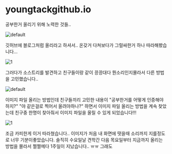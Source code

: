 # youngtackgithub.io

공부한거 올리기 위해 노력한 것들..

<div>

![default](https://user-images.githubusercontent.com/45065552/48903172-218e0880-ee9e-11e8-94d6-508fb39e4047.JPG)

깃허브에 블로그처럼 올리라고 하셔서.. 온갖거 다쳐보다가 그럴싸한거 하나 따라해봤습니다...
  
<img>![1](https://user-images.githubusercontent.com/45065552/48903188-2bb00700-ee9e-11e8-8020-3241fcb8cb80.JPG)</img>

그러다가 소스트리를 발견하고 친구들이랑 같이 끙끙대다 뭔소리인지몰라서 다른 방법을 고민했습니다.. 

![default](https://user-images.githubusercontent.com/45065552/48904397-93b41c80-eea1-11e8-9d74-c31c0d520abc.JPG)

이미지 파일 올리는 방법인데 친구들끼리 고민한 내용이 "공부한거를 어떻게 인증해야하지?" "야 같은걸로 찍어서 올려야하나?" 
하면서 이미지 파일 올리는 방법을 계속 찾았는데 친구중 한명이 찾아줘서 이미지 파일을 올릴 수 있게 되었습니다!!!

![1](https://user-images.githubusercontent.com/45065552/48904406-9d3d8480-eea1-11e8-8387-f5e13a0e9a56.JPG)

조금 카피한게 이거 따라쳤습니다.. 이미지가 처음 내 화면에 떳을때 소리까지 지를정도로 너무 기분이좋았습니다. 솔직히 수요일날 견학간 다음 목요일부터
지금까지 올리는 방법을 몰라서 쩔쩔메다 1주일이 지났습니다.. ㅠㅠ 그래도 
</div>
